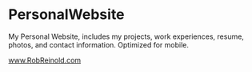 # PersonalWebsite
My Personal Website, includes my projects, work experiences, resume, photos, and contact information. Optimized for mobile.

www.RobReinold.com
